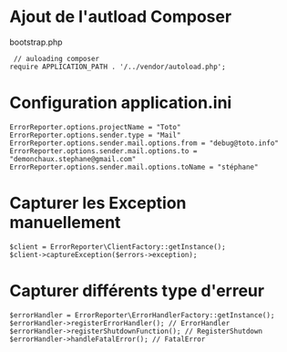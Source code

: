 # Ajout de l'autload Composer

bootstrap.php

     // auloading composer
    require APPLICATION_PATH . '/../vendor/autoload.php';

# Configuration application.ini

    ErrorReporter.options.projectName = "Toto"
    ErrorReporter.options.sender.type = "Mail"
    ErrorReporter.options.sender.mail.options.from = "debug@toto.info"
    ErrorReporter.options.sender.mail.options.to = "demonchaux.stephane@gmail.com"
    ErrorReporter.options.sender.mail.options.toName = "stéphane"

# Capturer les Exception manuellement

    $client = ErrorReporter\ClientFactory::getInstance();
    $client->captureException($errors->exception);

# Capturer différents type d'erreur

    $errorHandler = ErrorReporter\ErrorHandlerFactory::getInstance();
    $errorHandler->registerErrorHandler(); // ErrorHandler
    $errorHandler->registerShutdownFunction(); // RegisterShutdown
    $errorHandler->handleFatalError(); // FatalError
